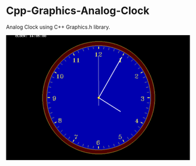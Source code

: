 # Cpp-Graphics-Analog-Clock

Analog Clock using C++ Graphics.h library.

<img src="output/clock%20preview.png" width="600">

